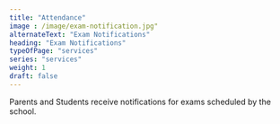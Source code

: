 ```yaml
---
title: "Attendance"
image : /image/exam-notification.jpg"
alternateText: "Exam Notifications"
heading: "Exam Notifications"
typeOfPage: "services"
series: "services"
weight: 1
draft: false
---
```


<p>Parents and Students receive notifications for exams scheduled by the school.</p>
